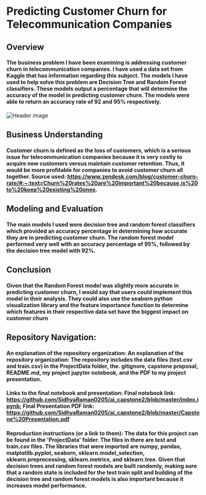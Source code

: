 # Predicting Customer Churn for Telecommunication Companies

## Overview
#### The business problem I have been examining is addressing customer churn in telecommunication companies. I have used a data set from Kaggle that has information regarding this subject. The models I have used to help solve this problem are Decision Tree and Random Forest classifiers. These models output a percentage that will determine the accuracy of the model in predicting customer churn. The models were able to return an accuracy rate of 92 and 95% respectively. 

![Header image](https://www.cleartouch.in/wp-content/uploads/2022/11/Customer-Churn.png)

## Business Understanding
#### Customer churn is defined as the loss of customers, which is a serious issue for telecommunication companies because it is very costly to acquire new customers versus maintain customer retention. Thus, it would be more profitable for companies to avoid customer churn all together. Source used: https://www.zendesk.com/blog/customer-churn-rate/#:~:text=Churn%20rates%20are%20important%20because,is%20to%20keep%20existing%20ones.

## Modeling and Evaluation
#### The main models I used were decision tree and random forest classifiers which provided an accuracy percentage in determining how accurate they are in predicting customer churn. The random forest model performed very well with an accuracy percentage of 95%, followed by the decision tree model with 92%. 

## Conclusion 
#### Given that the Random Forest model was slightly more accurate in predicting customer churn, I would say that users could implement this model in their analysis. They could also use the seaborn python visualization library and the feature importance function to determine which features in their respective data set have the biggest impact on customer churn

## Repository Navigation:
#### An explanation of the repository organization: An explanation of the repository organization: The repository includes the data files (test.csv and train.csv) in the ProjectData folder, the. gitignore, capstone proposal, README.md, my project jupyter notebook, and the PDF to my project presentation. 
#### Links to the final notebook and presentation: Final notebook link: https://github.com/SidhyaRaman0205/ai_capstone2/blob/master/index.ipynb; Final Presentation PDF link: https://github.com/SidhyaRaman0205/ai_capstone2/blob/master/Capstone%20Presentation.pdf
#### Reproduction instructions (or a link to them): The data for this project can be found in the 'ProjectData' folder. The files in there are test and train.csv files. The libraries that were imported are numpy, pandas, matplotlib.pyplot, seaborn, sklearn.model_selection, sklearn.preprocessing, sklearn.metrics, and sklearn.tree. Given that decision trees and random forest models are built randomly, making sure that a random state is included for the test train split and building of the decision tree and random forest models is also important because it increases model performance. 
